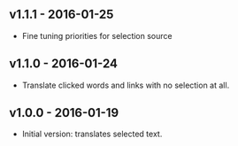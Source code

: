 ## v1.1.1 - 2016-01-25
 - Fine tuning priorities for selection source
 
## v1.1.0 - 2016-01-24
 - Translate clicked words and links with no selection at all. 

## v1.0.0 - 2016-01-19
 - Initial version: translates selected text.
